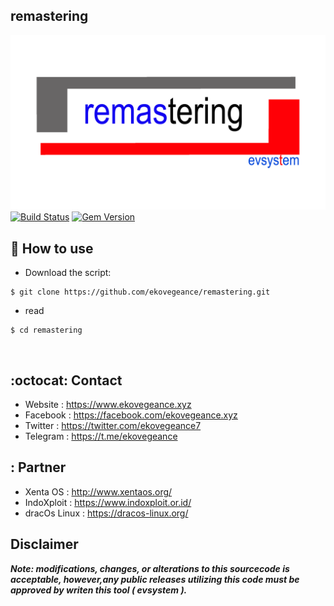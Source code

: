 ## remastering
![wece](https://github.com/ekovegeance/Picture/blob/master/remastering.png)
[![Build Status](https://travis-ci.org/pages-themes/leap-day.svg?branch=master)](https://travis-ci.org/pages-themes/leap-day) [![Gem Version](https://badge.fury.io/rb/jekyll-theme-leap-day.svg)](https://badge.fury.io/rb/jekyll-theme-leap-day)



## :book: How to use
- Download the script:

```
$ git clone https://github.com/ekovegeance/remastering.git
```
- read

```
$ cd remastering
```


 

## :octocat: Contact
- Website : https://www.ekovegeance.xyz
- Facebook : https://facebook.com/ekovegeance.xyz
- Twitter : https://twitter.com/ekovegeance7
- Telegram : https://t.me/ekovegeance


## : Partner
- Xenta OS : http://www.xentaos.org/
- IndoXploit : https://www.indoxploit.or.id/
- dracOs Linux : https://dracos-linux.org/

## Disclaimer

***Note: modifications, changes, or alterations to this sourcecode is acceptable, however,any public releases utilizing this code must be approved by writen this tool ( evsystem ).***

